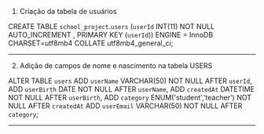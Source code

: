 1. Criação da tabela de usuários

CREATE TABLE `school_project`.`users` (`userId` INT(11) NOT NULL AUTO_INCREMENT , PRIMARY KEY (`userId`)) ENGINE = InnoDB CHARSET=utf8mb4 COLLATE utf8mb4_general_ci;

------------------------------------------------------

2. Adição de campos de nome e nascimento na tabela USERS

ALTER TABLE `users` ADD `userName` VARCHAR(50) NOT NULL AFTER `userId`, ADD `userBirth` DATE NOT NULL AFTER `userName`, ADD `createdAt` DATETIME NOT NULL AFTER `userBirth`, ADD `category` ENUM('student','teacher') NOT NULL AFTER `createdAt` ADD `userEmail` VARCHAR(50) NOT NULL AFTER `category`;

------------------------------------------------------
